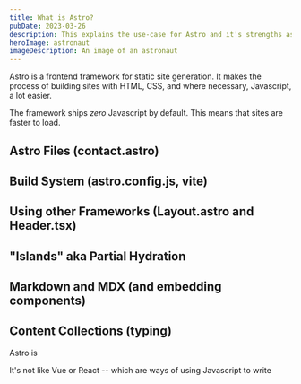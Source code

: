 ```yaml
---
title: What is Astro?
pubDate: 2023-03-26
description: This explains the use-case for Astro and it's strengths as a framework.
heroImage: astronaut
imageDescription: An image of an astronaut
---
```


Astro is a frontend framework for static site generation. It makes the process of building sites with HTML, CSS, and where necessary, Javascript, a lot easier.

The framework ships _zero_ Javascript by default. This means that sites are faster to load.

## Astro Files (contact.astro)
## Build System (astro.config.js, vite)
## Using other Frameworks (Layout.astro and Header.tsx)
## "Islands" aka Partial Hydration
## Markdown and MDX (and embedding components)
## Content Collections (typing)

Astro is 

It's not like Vue or React -- which are ways of using Javascript to write 

## 
